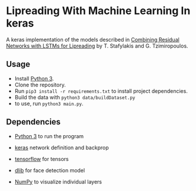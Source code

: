 # Lipreading With Machine Learning In keras
A keras implementation of the models described in [Combining Residual Networks with LSTMs for Lipreading]  by T. Stafylakis and G. Tzimiropoulos.

## Usage
 - Install [Python 3].
 - Clone the repository.
 - Run `pip3 install -r requirements.txt` to install project dependencies.
 - Build the data with `python3 data/buildDataset.py` 
 - to use, run  `python3 main.py`.

## Dependencies
 - [Python 3] to run the program
 - [keras] network definition and backprop
 - [tensorflow] for tensors
 - [dlib] for face detection model
 - [NumPy] to visualize individual layers

   [Combining Residual Networks with LSTMs for Lipreading]: <https://arxiv.org/pdf/1703.04105.pdf>
   [Python 3]: <https://www.python.org/downloads/>
   [tensorflow]: <https://www.tensorflow.org/>
   [keras]: <https://keras.io/>
   [dlib]: <http://dlib.net/>
   [NumPy]: <http://www.numpy.org/>
